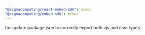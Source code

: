 ```yaml
---
"@sigmacomputing/react-embed-sdk": minor
"@sigmacomputing/embed-sdk": minor
---
```


fix: update package.json to correctly export both cjs and esm types
